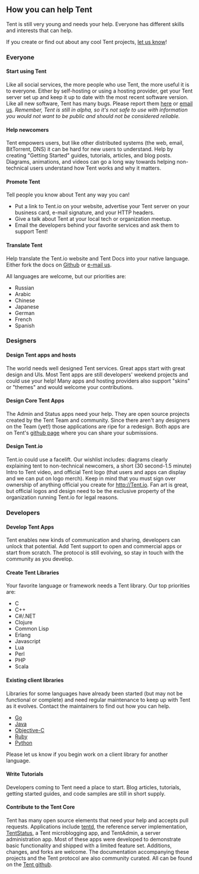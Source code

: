 ## How you can help Tent
<span class="lead">Tent is still very young and needs your help. Everyone has different skills and interests that can help.</span>

If you create or find out about any cool Tent projects, [let us know](mailto:contact@tent.io)!

### Everyone
#### Start using Tent
Like all social services, the more people who use Tent, the more useful it is to everyone. Either by self-hosting or using a hosting provider, get your Tent server set up and keep it up to date with the most recent software version. Like all new software, Tent has many bugs. Please report them [here](https://github.com/tent/tentd/issues) or [email us](mailto:contact@tent.io). *Remember, Tent is still in alpha, so it's not safe to use with information you would not want to be public and should not be considered reliable.*

#### Help newcomers
Tent empowers users, but like other distributed systems (the web, email, BitTorrent, DNS) it can be hard for new users to understand. Help by creating "Getting Started" guides, tutorials, articles, and blog posts. Diagrams, animations, and videos can go a long way towards helping non-technical users understand how Tent works and why it matters.

#### Promote Tent
Tell people you know about Tent any way you can! 

 - Put a link to Tent.io on your website, advertise your Tent server on your business card, e-mail signature, and your HTTP headers. 
 - Give a talk about Tent at your local tech or organization meetup. 
 - Email the developers behind your favorite services and ask them to support Tent!
    
#### Translate Tent
Help translate the Tent.io website and Tent Docs into your native language. Either fork the docs on [Github](https://github.com/tent/tent.io) or [e-mail us](mailto:contact@tent.io).

All languages are welcome, but our priorities are:

 - Russian
 - Arabic
 - Chinese
 - Japanese
 - German
 - French
 - Spanish

  
### Designers
#### Design Tent apps and hosts
The world needs well designed Tent services. Great apps start with great design and UIs. Most Tent apps are still developers' weekend projects and could use your help! Many apps and hosting providers also support "skins" or "themes" and would welcome your contributions.
    
#### Design Core Tent Apps 
The Admin and Status apps need your help. They are open source projects created by the Tent Team and community. Since there aren't any designers on the Team (yet!) those applications are ripe for a redesign. Both apps are on Tent's [github page](http://github.com/tent) where you can share your submissions.
    
#### Design Tent.io
Tent.io could use a facelift. Our wishlist includes: diagrams clearly explaining tent to non-technical newcomers, a short (30 second-1.5 minute) Intro to Tent video, and official Tent logo (that users and apps can display and we can put on logo merch). Keep in mind that you must sign over ownership of anything official you create for http://Tent.io. Fan art is great, but official logos and design need to be the exclusive property of the organization running Tent.io for legal reasons.

### Developers

#### Develop Tent Apps
Tent enables new kinds of communication and sharing, developers can unlock that potential. Add Tent support to open and commercial apps or start from scratch. The protocol is still evolving, so stay in touch with the community as you develop. 
    
#### Create Tent Libraries
Your favorite language or framework needs a Tent library. Our top priorities are:

 - C
 - C++
 - C#/.NET
 - Clojure
 - Common Lisp
 - Erlang
 - Javascript
 - Lua
 - Perl
 - PHP
 - Scala
    
#### Existing client libraries 

Libraries for some languages have already been started (but may not be
functional or complete) and need regular maintenance to keep up with
Tent as it evolves. Contact the maintainers to find out how you can
help.

 - [Go](https://github.com/elimisteve/go.tent)
 - [Java](https://github.com/mwanji/tent-client-java)
 - [Objective-C](https://github.com/dustinrue/CocoaTentClient)
 - [Ruby](https://github.com/tent/tent-client-ruby)
 - [Python](https://github.com/longears/python-tent-client)

Please let us know if you begin work on a client library for another language.

#### Write Tutorials
Developers coming to Tent need a place to start. Blog articles, tutorials, getting started guides, and code samples are still in short supply. 
  
#### Contribute to the Tent Core
Tent has many open source elements that need your help and accepts pull requests. Applications include [tentd](https://github.com/tent/tentd), the reference server implementation, [TentStatus](https://github.com/tent/tent-status), a Tent microblogging app, and TentAdmin, a server administration app. Most of these apps were developed to demonstrate basic functionality and shipped with a limited feature set. Additions, changes, and forks are welcome. The documentation accompanying these projects and the Tent protocol are also community curated. All can be found on the [Tent github](http://github.com/tent/). 
